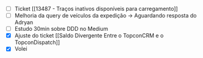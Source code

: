 
- [ ] Ticket [[13487 - Traços inativos disponíveis para carregamento]]
- [ ] Melhoria da query de veículos da expedição -> Aguardando resposta do Adryan
- [ ] Estudo 30min sobre DDD no Medium
- [x] Ajuste do ticket [[Saldo Divergente Entre o TopconCRM e o TopconDispatch]]
- [x] Volei
